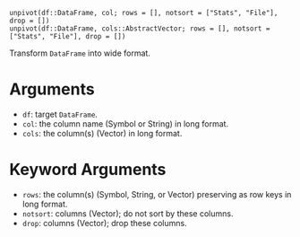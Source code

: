```
unpivot(df::DataFrame, col; rows = [], notsort = ["Stats", "File"], drop = [])
unpivot(df::DataFrame, cols::AbstractVector; rows = [], notsort = ["Stats", "File"], drop = [])
```

Transform `DataFrame` into wide format.

# Arguments

  * `df`: target `DataFrame`.
  * `col`: the column name (Symbol or String) in long format.
  * `cols`: the column(s) (Vector) in long format.

# Keyword Arguments

  * `rows`: the column(s) (Symbol, String, or Vector) preserving as row keys in long format.
  * `notsort`: columns (Vector); do not sort by these columns.
  * `drop`: columns (Vector); drop these columns.
